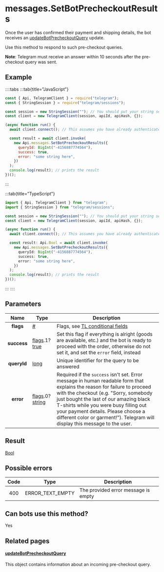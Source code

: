 # messages.SetBotPrecheckoutResults

Once the user has confirmed their payment and shipping details, the bot receives an [updateBotPrecheckoutQuery](https://core.telegram.org/constructor/updateBotPrecheckoutQuery) update.

Use this method to respond to such pre-checkout queries.

**Note**: Telegram must receive an answer within 10 seconds after the pre-checkout query was sent.

## Example

::::tabs
:::tab{title="JavaScript"}

```js
const { Api, TelegramClient } = require("telegram");
const { StringSession } = require("telegram/sessions");

const session = new StringSession(""); // You should put your string session here
const client = new TelegramClient(session, apiId, apiHash, {});

(async function run() {
  await client.connect(); // This assumes you have already authenticated with .start()

  const result = await client.invoke(
    new Api.messages.SetBotPrecheckoutResults({
      queryId: BigInt("-4156887774564"),
      success: true,
      error: "some string here",
    })
  );
  console.log(result); // prints the result
})();
```

:::

:::tab{title="TypeScript"}

```ts
import { Api, TelegramClient } from "telegram";
import { StringSession } from "telegram/sessions";

const session = new StringSession(""); // You should put your string session here
const client = new TelegramClient(session, apiId, apiHash, {});

(async function run() {
  await client.connect(); // This assumes you have already authenticated with .start()

  const result: Api.Bool = await client.invoke(
    new Api.messages.SetBotPrecheckoutResults({
      queryId: BigInt("-4156887774564"),
      success: true,
      error: "some string here",
    })
  );
  console.log(result); // prints the result
})();
```

:::
::::

## Parameters

|    Name     | Type                                                                                                                              | Description                                                                                                                                                                                                                                                                                                                                                                |
| :---------: | --------------------------------------------------------------------------------------------------------------------------------- | -------------------------------------------------------------------------------------------------------------------------------------------------------------------------------------------------------------------------------------------------------------------------------------------------------------------------------------------------------------------------- |
|  **flags**  | [#](https://core.telegram.org/type/%23)                                                                                           | Flags, see [TL conditional fields](https://core.telegram.org/mtproto/TL-combinators#conditional-fields)                                                                                                                                                                                                                                                                    |
| **success** | [flags](https://core.telegram.org/mtproto/TL-combinators#conditional-fields).1?[true](https://core.telegram.org/constructor/true) | Set this flag if everything is alright (goods are available, etc.) and the bot is ready to proceed with the order, otherwise do not set it, and set the `error` field, instead                                                                                                                                                                                             |
| **queryId** | [long](https://core.telegram.org/type/long)                                                                                       | Unique identifier for the query to be answered                                                                                                                                                                                                                                                                                                                             |
|  **error**  | [flags](https://core.telegram.org/mtproto/TL-combinators#conditional-fields).0?[string](https://core.telegram.org/type/string)    | Required if the `success` isn't set. Error message in human readable form that explains the reason for failure to proceed with the checkout (e.g. "Sorry, somebody just bought the last of our amazing black T-shirts while you were busy filling out your payment details. Please choose a different color or garment!"). Telegram will display this message to the user. |

## Result

[Bool](https://core.telegram.org/type/Bool)

## Possible errors

| Code | Type             | Description                         |
| :--: | ---------------- | ----------------------------------- |
| 400  | ERROR_TEXT_EMPTY | The provided error message is empty |

## Can bots use this method?

Yes

## Related pages

#### [updateBotPrecheckoutQuery](https://core.telegram.org/constructor/updateBotPrecheckoutQuery)

This object contains information about an incoming pre-checkout query.
